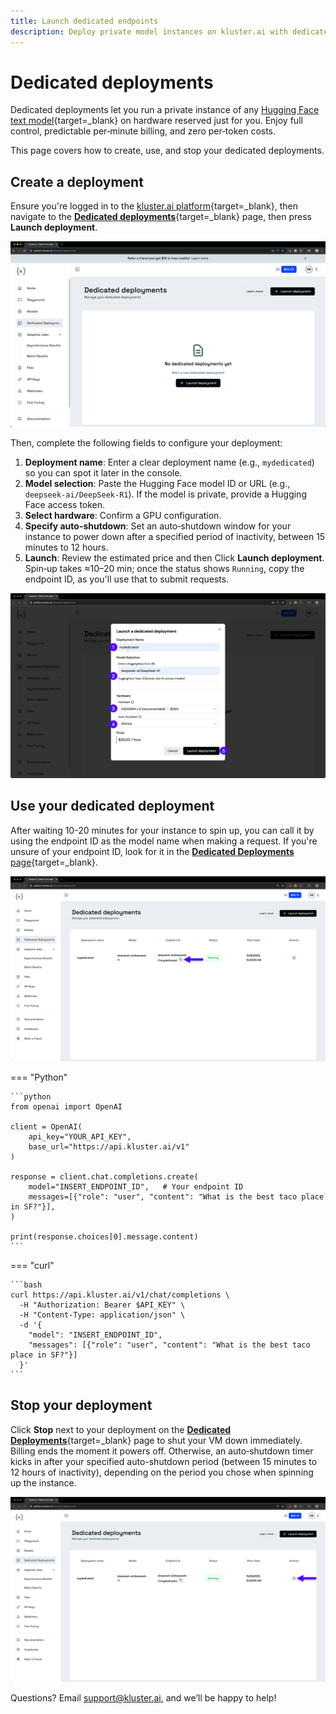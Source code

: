 ```yaml
---
title: Launch dedicated endpoints
description: Deploy private model instances on kluster.ai with dedicated hardware, full control, and transparent per-hour pricing. No per-token fees, just predictable costs.
---
```


# Dedicated deployments

Dedicated deployments let you run a private instance of any [Hugging Face text model](https://huggingface.co/models){target=\_blank} on hardware reserved just for you. Enjoy full control, predictable per‑minute billing, and zero per‑token costs.

This page covers how to create, use, and stop your dedicated deployments.

## Create a deployment

Ensure you're logged in to the [kluster.ai platform](https://platform.kluster.ai){target=\_blank}, then navigate to the [**Dedicated deployments**](https://platform.kluster.ai/dedicated-deployments){target=\_blank} page, then press **Launch deployment**.

![Launch deployment](/images/get-started/dedicated-endpoints/dedicated-1.webp)

Then, complete the following fields to configure your deployment:

1. **Deployment name**: Enter a clear deployment name (e.g., `mydedicated`) so you can spot it later in the console.
2. **Model selection**: Paste the Hugging Face model ID or URL (e.g., `deepseek-ai/DeepSeek-R1`). If the model is private, provide a Hugging Face access token.
3. **Select hardware**: Confirm a GPU configuration.
4. **Specify auto-shutdown**: Set an auto‑shutdown window for your instance to power down after a specified period of inactivity, between 15 minutes to 12 hours. 
4. **Launch**: Review the estimated price and then Click **Launch deployment**. Spin‑up takes ≈10–20 min; once the status shows `Running`, copy the endpoint ID, as you'll use that to submit requests. 

![Configure deployment](/images/get-started/dedicated-endpoints/dedicated-2.webp)


## Use your dedicated deployment

After waiting 10-20 minutes for your instance to spin up, you can call it by using the endpoint ID as the model name when making a request. If you're unsure of your endpoint ID, look for it in the [**Dedicated Deployments** page](https://platform.kluster.ai/dedicated-deployments){target=\_blank}.

![Copy endpoint ID](/images/get-started/dedicated-endpoints/dedicated-3.webp)

=== "Python"

    ```python
    from openai import OpenAI

    client = OpenAI(
        api_key="YOUR_API_KEY",
        base_url="https://api.kluster.ai/v1"
    )

    response = client.chat.completions.create(
        model="INSERT_ENDPOINT_ID",   # Your endpoint ID
        messages=[{"role": "user", "content": "What is the best taco place in SF?"}],
    )

    print(response.choices[0].message.content)
    ```

=== "curl"

    ```bash
    curl https://api.kluster.ai/v1/chat/completions \
      -H "Authorization: Bearer $API_KEY" \
      -H "Content-Type: application/json" \
      -d '{
        "model": "INSERT_ENDPOINT_ID",
        "messages": [{"role": "user", "content": "What is the best taco place in SF?"}]
      }'
    ```

## Stop your deployment

Click **Stop** next to your deployment on the [**Dedicated Deployments**](https://platform.kluster.ai/dedicated-deployments){target=\_blank} page to shut your VM down immediately. Billing ends the moment it powers off. Otherwise, an auto‑shutdown timer kicks in after your specified auto-shutdown period (between 15 minutes to 12 hours of inactivity), depending on the period you chose when spinning up the instance. 

![Stop deployment](/images/get-started/dedicated-endpoints/dedicated-4.webp)

Questions? Email [support@kluster.ai](mailto:support@kluster.ai), and we’ll be happy to help!
